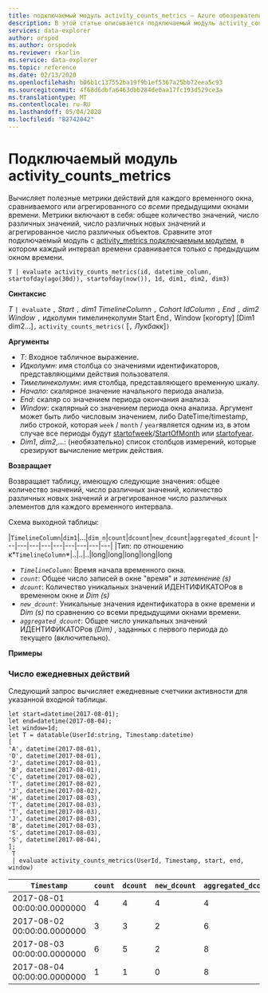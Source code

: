 ```yaml
---
title: подключаемый модуль activity_counts_metrics — Azure обозреватель данных
description: В этой статье описывается подключаемый модуль activity_counts_metrics в Azure обозреватель данных.
services: data-explorer
author: orspod
ms.author: orspodek
ms.reviewer: rkarlin
ms.service: data-explorer
ms.topic: reference
ms.date: 02/13/2020
ms.openlocfilehash: b06b1c137552ba19f9b1ef5367a25bb72eea5c93
ms.sourcegitcommit: 4f68d6dbfa6463dbb284de0aa17fc193d529ce3a
ms.translationtype: MT
ms.contentlocale: ru-RU
ms.lasthandoff: 05/04/2020
ms.locfileid: "82742042"
---
```

# <a name="activity_counts_metrics-plugin"></a>Подключаемый модуль activity_counts_metrics

Вычисляет полезные метрики действий для каждого временного окна, сравниваемого или агрегированного со *всеми* предыдущими окнами времени. Метрики включают в себя: общее количество значений, число различных значений, число различных новых значений и агрегированное число различных объектов. Сравните этот подключаемый модуль с [activity_metrics подключаемым модулем](activity-metrics-plugin.md), в котором каждый интервал времени сравнивается только с предыдущим окном времени.

```kusto
T | evaluate activity_counts_metrics(id, datetime_column, startofday(ago(30d)), startofday(now()), 1d, dim1, dim2, dim3)
```

**Синтаксис**

*T* `| evaluate` `,` *Start* `,` *dim1* *TimelineColumn* `,` *Cohort* *IdColumn* `,` *End* `,` *dim2* *Window* `,` идколумн тимелинеколумн Start End`,` Window [когорту] [Dim1 dim2...]`,` `activity_counts_metrics(` [`,` *Лукбакк*]`)`

**Аргументы**

* *T*: Входное табличное выражение.
* *Идколумн*: имя столбца со значениями идентификаторов, представляющими действия пользователя. 
* *Тимелинеколумн*: имя столбца, представляющего временную шкалу.
* *Начало*: скалярное значение начального периода анализа.
* *End*: скаляр со значением периода окончания анализа.
* *Window*: скалярный со значением периода окна анализа. Аргумент может быть либо числовым значением, либо DateTime/timestamp, либо строкой, которая `week` / `month` / `year`является одним из, в этом случае все периоды будут [startofweek](startofweekfunction.md)/[StartOfMonth](startofmonthfunction.md) или [startofyear](startofyearfunction.md). 
* *Dim1*, *dim2*,...: (необязательно) список столбцов измерений, которые срезируют вычисление метрик действия.

**Возвращает**

Возвращает таблицу, имеющую следующие значения: общее количество значений, число различных значений, количество различных новых значений и агрегированное число различных элементов для каждого временного интервала.

Схема выходной таблицы:

|`TimelineColumn`|`dim1`|...|`dim_n`|`count`|`dcount`|`new_dcount`|`aggregated_dcount`
|---|---|---|---|---|---|---|---|---|
|Тип: по отношению к*`TimelineColumn`*|..|..|..|long|long|long|long|long


* *`TimelineColumn`*: Время начала временного окна.
* *`count`*: Общее число записей в окне "время" и *затемнение (s)*
* *`dcount`*: Количество уникальных значений ИДЕНТИФИКАТОРов в временном окне и *Dim (s)*
* *`new_dcount`*: Уникальные значения идентификатора в окне времени и *Dim (s)* по сравнению со всеми предыдущими окнами времени. 
* *`aggregated_dcount`*: Общее число уникальных значений ИДЕНТИФИКАТОРов *(Dim)* , заданных с первого периода до текущего (включительно).

**Примеры**

### <a name="daily-activity-counts"></a>Число ежедневных действий 

Следующий запрос вычисляет ежедневные счетчики активности для указанной входной таблицы.

```kusto
let start=datetime(2017-08-01);
let end=datetime(2017-08-04);
let window=1d;
let T = datatable(UserId:string, Timestamp:datetime)
[
'A', datetime(2017-08-01),
'D', datetime(2017-08-01), 
'J', datetime(2017-08-01),
'B', datetime(2017-08-01),
'C', datetime(2017-08-02),  
'T', datetime(2017-08-02),
'J', datetime(2017-08-02),
'H', datetime(2017-08-03),
'T', datetime(2017-08-03),
'T', datetime(2017-08-03),
'J', datetime(2017-08-03),
'B', datetime(2017-08-03),
'S', datetime(2017-08-03),
'S', datetime(2017-08-04),
];
 T 
 | evaluate activity_counts_metrics(UserId, Timestamp, start, end, window)
```

|`Timestamp`|`count`|`dcount`|`new_dcount`|`aggregated_dcount`|
|---|---|---|---|---|
|2017-08-01 00:00:00.0000000|4|4|4|4|
|2017-08-02 00:00:00.0000000|3|3|2|6|
|2017-08-03 00:00:00.0000000|6|5|2|8|
|2017-08-04 00:00:00.0000000|1|1|0|8|


